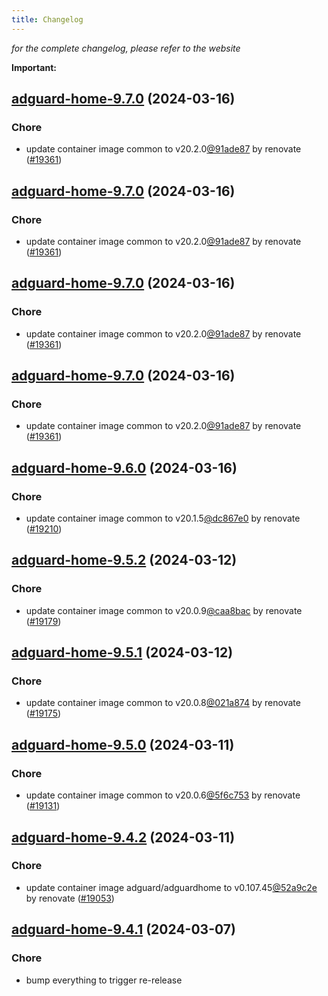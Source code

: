 ```yaml
---
title: Changelog
---
```



*for the complete changelog, please refer to the website*

**Important:**


## [adguard-home-9.7.0](https://github.com/truecharts/charts/compare/adguard-home-9.6.0...adguard-home-9.7.0) (2024-03-16)

### Chore



- update container image common to v20.2.0[@91ade87](https://github.com/91ade87) by renovate ([#19361](https://github.com/truecharts/charts/issues/19361))


## [adguard-home-9.7.0](https://github.com/truecharts/charts/compare/adguard-home-9.6.0...adguard-home-9.7.0) (2024-03-16)

### Chore



- update container image common to v20.2.0[@91ade87](https://github.com/91ade87) by renovate ([#19361](https://github.com/truecharts/charts/issues/19361))


## [adguard-home-9.7.0](https://github.com/truecharts/charts/compare/adguard-home-9.6.0...adguard-home-9.7.0) (2024-03-16)

### Chore



- update container image common to v20.2.0[@91ade87](https://github.com/91ade87) by renovate ([#19361](https://github.com/truecharts/charts/issues/19361))


## [adguard-home-9.7.0](https://github.com/truecharts/charts/compare/adguard-home-9.6.0...adguard-home-9.7.0) (2024-03-16)

### Chore



- update container image common to v20.2.0[@91ade87](https://github.com/91ade87) by renovate ([#19361](https://github.com/truecharts/charts/issues/19361))


## [adguard-home-9.6.0](https://github.com/truecharts/charts/compare/adguard-home-9.5.2...adguard-home-9.6.0) (2024-03-16)

### Chore



- update container image common to v20.1.5[@dc867e0](https://github.com/dc867e0) by renovate ([#19210](https://github.com/truecharts/charts/issues/19210))


## [adguard-home-9.5.2](https://github.com/truecharts/charts/compare/adguard-home-9.5.1...adguard-home-9.5.2) (2024-03-12)

### Chore



- update container image common to v20.0.9[@caa8bac](https://github.com/caa8bac) by renovate ([#19179](https://github.com/truecharts/charts/issues/19179))


## [adguard-home-9.5.1](https://github.com/truecharts/charts/compare/adguard-home-9.5.0...adguard-home-9.5.1) (2024-03-12)

### Chore



- update container image common to v20.0.8[@021a874](https://github.com/021a874) by renovate ([#19175](https://github.com/truecharts/charts/issues/19175))


## [adguard-home-9.5.0](https://github.com/truecharts/charts/compare/adguard-home-9.4.2...adguard-home-9.5.0) (2024-03-11)

### Chore



- update container image common to v20.0.6[@5f6c753](https://github.com/5f6c753) by renovate ([#19131](https://github.com/truecharts/charts/issues/19131))


## [adguard-home-9.4.2](https://github.com/truecharts/charts/compare/adguard-home-9.4.1...adguard-home-9.4.2) (2024-03-11)

### Chore



- update container image adguard/adguardhome to v0.107.45[@52a9c2e](https://github.com/52a9c2e) by renovate ([#19053](https://github.com/truecharts/charts/issues/19053))


## [adguard-home-9.4.1](https://github.com/truecharts/charts/compare/adguard-home-9.4.0...adguard-home-9.4.1) (2024-03-07)

### Chore



- bump everything to trigger re-release

